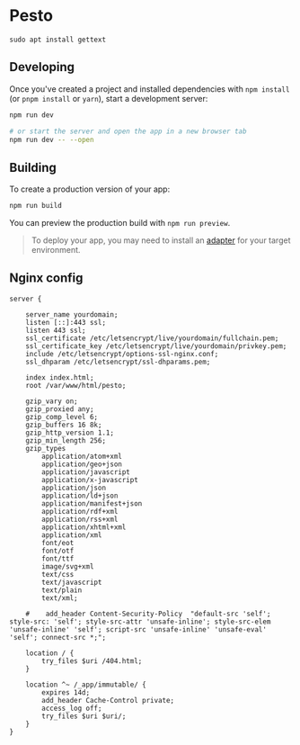# Pesto

```
sudo apt install gettext
```

## Developing

Once you've created a project and installed dependencies with `npm install` (or `pnpm install` or `yarn`), start a development server:

```bash
npm run dev

# or start the server and open the app in a new browser tab
npm run dev -- --open
```

## Building

To create a production version of your app:

```bash
npm run build
```

You can preview the production build with `npm run preview`.

> To deploy your app, you may need to install an [adapter](https://kit.svelte.dev/docs/adapters) for your target environment.

## Nginx config

```
server {

    server_name yourdomain; 
    listen [::]:443 ssl;
    listen 443 ssl;
    ssl_certificate /etc/letsencrypt/live/yourdomain/fullchain.pem;
    ssl_certificate_key /etc/letsencrypt/live/yourdomain/privkey.pem;
    include /etc/letsencrypt/options-ssl-nginx.conf;
    ssl_dhparam /etc/letsencrypt/ssl-dhparams.pem;

    index index.html;
    root /var/www/html/pesto;
    
    gzip_vary on;
    gzip_proxied any;
    gzip_comp_level 6;
    gzip_buffers 16 8k;
    gzip_http_version 1.1;
    gzip_min_length 256;
    gzip_types
        application/atom+xml
        application/geo+json
        application/javascript
        application/x-javascript
        application/json
        application/ld+json
        application/manifest+json
        application/rdf+xml
        application/rss+xml
        application/xhtml+xml
        application/xml
        font/eot
        font/otf
        font/ttf
        image/svg+xml
        text/css
        text/javascript
        text/plain
        text/xml;

    #    add_header Content-Security-Policy  "default-src 'self'; style-src: 'self'; style-src-attr 'unsafe-inline'; style-src-elem 'unsafe-inline' 'self'; script-src 'unsafe-inline' 'unsafe-eval' 'self'; connect-src *;";

    location / {
        try_files $uri /404.html;
    }

    location ^~ /_app/immutable/ {
        expires 14d;
        add_header Cache-Control private;
        access_log off;
        try_files $uri $uri/;
    }
}
```